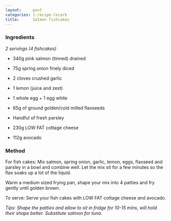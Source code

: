 ```yaml
---
layout:     post
categories: 1-recipe-locarb
title:      Salmon fishcakes
--- 
```


### Ingredients 

_2 servings (4 fishcakes)_

* 340g pink salmon (tinned) drained 
* 75g spring onion finely diced 
* 2 cloves crushed garlic 
* 1 lemon (juice and zest) 
* 1 whole egg + 1 egg white 
* 65g of ground golden/cold milled flaxseeds 
* Handful of fresh parsley 

* 230g LOW FAT cottage cheese 
* 112g avocado

### Method 

For fish cakes: Mix salmon, spring onion, garlic, lemon, eggs, flaxseed and parsley in a bowl and combine well. Let the mix sit for a few minutes so the flax soaks up a lot of the liquid. 

Warm a medium sized frying pan, shape your mix into 4 patties and fry gently until golden brown. 

To serve: Serve your fish cakes with LOW FAT cottage cheese and avocado. 

_Tips: Shape the patties and allow to sit in fridge for 10-15 mins, will hold their shape better. Substitute salmon for tuna._